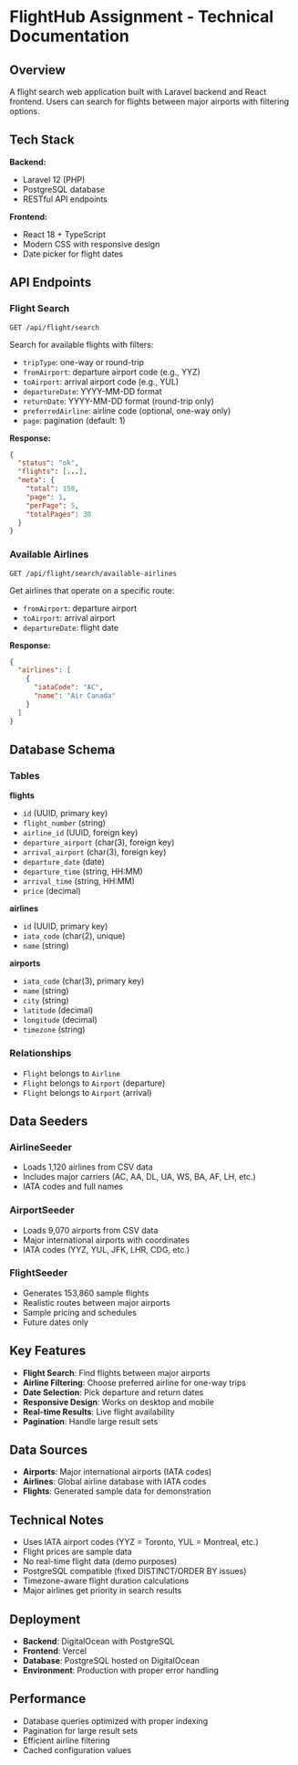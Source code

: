# FlightHub Assignment - Technical Documentation

## Overview

A flight search web application built with Laravel backend and React frontend. Users can search for flights between major airports with filtering options.

## Tech Stack

**Backend:**
- Laravel 12 (PHP)
- PostgreSQL database
- RESTful API endpoints

**Frontend:**
- React 18 + TypeScript
- Modern CSS with responsive design
- Date picker for flight dates

## API Endpoints

### Flight Search
```
GET /api/flight/search
```
Search for available flights with filters:
- `tripType`: one-way or round-trip
- `fromAirport`: departure airport code (e.g., YYZ)
- `toAirport`: arrival airport code (e.g., YUL)
- `departureDate`: YYYY-MM-DD format
- `returnDate`: YYYY-MM-DD format (round-trip only)
- `preferredAirline`: airline code (optional, one-way only)
- `page`: pagination (default: 1)

**Response:**
```json
{
  "status": "ok",
  "flights": [...],
  "meta": {
    "total": 150,
    "page": 1,
    "perPage": 5,
    "totalPages": 30
  }
}
```

### Available Airlines
```
GET /api/flight/search/available-airlines
```
Get airlines that operate on a specific route:
- `fromAirport`: departure airport
- `toAirport`: arrival airport
- `departureDate`: flight date

**Response:**
```json
{
  "airlines": [
    {
      "iataCode": "AC",
      "name": "Air Canada"
    }
  ]
}
```

## Database Schema

### Tables

**flights**
- `id` (UUID, primary key)
- `flight_number` (string)
- `airline_id` (UUID, foreign key)
- `departure_airport` (char(3), foreign key)
- `arrival_airport` (char(3), foreign key)
- `departure_date` (date)
- `departure_time` (string, HH:MM)
- `arrival_time` (string, HH:MM)
- `price` (decimal)

**airlines**
- `id` (UUID, primary key)
- `iata_code` (char(2), unique)
- `name` (string)

**airports**
- `iata_code` (char(3), primary key)
- `name` (string)
- `city` (string)
- `latitude` (decimal)
- `longitude` (decimal)
- `timezone` (string)

### Relationships
- `Flight` belongs to `Airline`
- `Flight` belongs to `Airport` (departure)
- `Flight` belongs to `Airport` (arrival)

## Data Seeders

### AirlineSeeder
- Loads 1,120 airlines from CSV data
- Includes major carriers (AC, AA, DL, UA, WS, BA, AF, LH, etc.)
- IATA codes and full names

### AirportSeeder
- Loads 9,070 airports from CSV data
- Major international airports with coordinates
- IATA codes (YYZ, YUL, JFK, LHR, CDG, etc.)

### FlightSeeder
- Generates 153,860 sample flights
- Realistic routes between major airports
- Sample pricing and schedules
- Future dates only

## Key Features

- **Flight Search**: Find flights between major airports
- **Airline Filtering**: Choose preferred airline for one-way trips
- **Date Selection**: Pick departure and return dates
- **Responsive Design**: Works on desktop and mobile
- **Real-time Results**: Live flight availability
- **Pagination**: Handle large result sets

## Data Sources

- **Airports**: Major international airports (IATA codes)
- **Airlines**: Global airline database with IATA codes
- **Flights**: Generated sample data for demonstration

## Technical Notes

- Uses IATA airport codes (YYZ = Toronto, YUL = Montreal, etc.)
- Flight prices are sample data
- No real-time flight data (demo purposes)
- PostgreSQL compatible (fixed DISTINCT/ORDER BY issues)
- Timezone-aware flight duration calculations
- Major airlines get priority in search results

## Deployment

- **Backend**: DigitalOcean with PostgreSQL
- **Frontend**: Vercel
- **Database**: PostgreSQL hosted on DigitalOcean
- **Environment**: Production with proper error handling

## Performance

- Database queries optimized with proper indexing
- Pagination for large result sets
- Efficient airline filtering
- Cached configuration values
